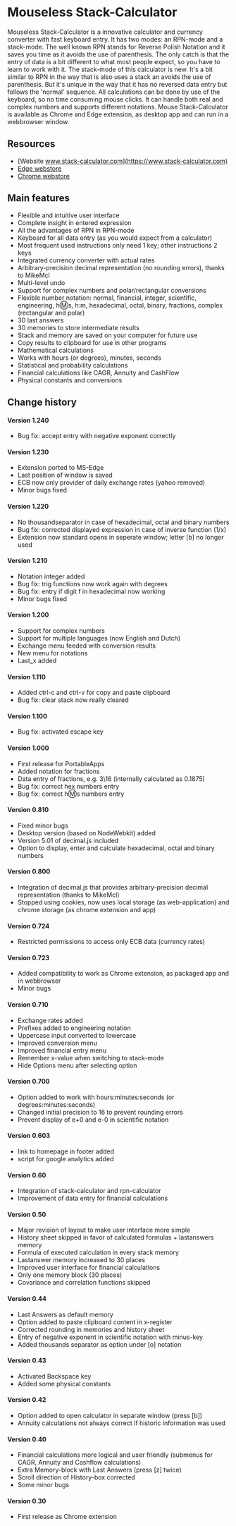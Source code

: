 # Mouseless Stack-Calculator

Mouseless Stack-Calculator is a innovative calculator and currency converter with fast keyboard entry. It has two modes: an RPN-mode and a stack-mode. The well known RPN stands for Reverse Polish Notation and it saves you time as it avoids the use of parenthesis. The only catch is that the entry of data is a bit different to what most people expect, so you have to learn to work with it. The stack-mode of this calculator is new. It's a bit similar to RPN in the way that is also uses a stack an avoids the use of parenthesis. But it's unique in the way that it has no reversed data entry but follows the 'normal' sequence. All calculations can be done by use of the keyboard, so no time consuming mouse clicks. It can handle both real and complex numbers and supports different notations. Mouse Stack-Calculator is available as Chrome and Edge extension, as desktop app and can run in a webbrowser window.

## Resources
- [Website www.stack-calculator.com](https://www.stack-calculator.com)
- [Edge webstore](https://microsoftedge.microsoft.com/addons/detail/mouseless-stackcalculato/lmkclfogilfmkknmgdmnnooeigmillok?hl=en-US)
- [Chrome webstore](https://chrome.google.com/webstore/detail/mouseless-stack-calculato/gioiiinkphfmlagimjfjpamickecbnel?hl=nl)

## Main features

- Flexible and intuitive user interface
- Complete insight in entered expression
- All the advantages of RPN in RPN-mode
- Keyboard for all data entry (as you would expect from a calculator)
- Most frequent used instructions only need 1 key; other instructions 2 keys
- Integrated currency converter with actual rates
- Arbitrary-precision decimal representation (no rounding errors), thanks to MikeMcl
- Multi-level undo
- Support for complex numbers and polar/rectangular conversions
- Flexible number notation: normal, financial, integer, scientific, engineering, h:m:s, h:m, hexadecimal, octal, binary, fractions, complex (rectangular and polar)
- 30 last answers
- 30 memories to store intermediate results
- Stack and memory are saved on your computer for future use
- Copy results to clipboard for use in other programs
- Mathematical calculations
- Works with hours (or degrees), minutes, seconds
- Statistical and probability calculations
- Financial calculations like CAGR, Annuity and CashFlow
- Physical constants and conversions

## Change history

#### Version 1.240
- Bug fix: accept entry with negative exponent correctly

#### Version 1.230
- Extension ported to MS-Edge
- Last position of window is saved
- ECB now only provider of daily exchange rates (yahoo removed)
- Minor bugs fixed

#### Version 1.220
- No thousandseparator in case of hexadecimal, octal and binary numbers
- Bug fix: corrected displayed expression in case of inverse function (1/x)
- Extension now standard opens in seperate window; letter [b] no longer used

#### Version 1.210
- Notation integer added
- Bug fix: trig functions now work again with degrees
- Bug fix: entry if digit f in hexadecimal now working
- Minor bugs fixed

#### Version 1.200
- Support for complex numbers
- Support for multiple languages (now English and Dutch)
- Exchange menu feeded with conversion results
- New menu for notations
- Last_x added

#### Version 1.110
- Added ctrl-c and ctrl-v for copy and paste clipboard
- Bug fix: clear stack now really cleared

#### Version 1.100
- Bug fix: activated escape key

#### Version 1.000
- First release for PortableApps
- Added notation for fractions
- Data entry of fractions, e.g. 3\16 (internally calculated as 0.1875)
- Bug fix: correct hex numbers entry
- Bug fix: correct h:m:s numbers entry

#### Version 0.810
- Fixed minor bugs
- Desktop version (based on NodeWebkit) added
- Version 5.01 of decimal.js included
- Option to display, enter and calculate hexadecimal, octal and binary numbers

#### Version 0.800
- Integration of decimal.js that provides arbitrary-precision decimal representation (thanks to MikeMcl)
- Stopped using cookies, now uses local storage (as web-application) and chrome storage (as chrome extension and app)

#### Version 0.724
- Restricted permissions to access only ECB data (currency rates)

#### Version 0.723
- Added compatibility to work as Chrome extension, as packaged app and in webbrowser
- Minor bugs

#### Version 0.710
- Exchange rates added
- Prefixes added to engineering notation
- Uppercase input converted to lowercase
- Improved conversion menu
- Improved financial entry menu
- Remember x-value when switching to stack-mode
- Hide Options menu after selecting option

#### Version 0.700
- Option added to work with hours:minutes:seconds (or degrees:minutes:seconds)
- Changed initial precision to 16 to prevent rounding errors
- Prevent display of e+0 and e-0 in scientific notation

#### Version 0.603
- link to homepage in footer added
- script for google analytics added

#### Version 0.60
- Integration of stack-calculator and rpn-calculator
- Improvement of data entry for financial calculations

#### Version 0.50
- Major revision of layout to make user interface more simple
- History sheet skipped in favor of calculated formulas + lastanswers memory
- Formula of executed calculation in every stack memory
- Lastanswer memory increased to 30 places
- Improved user interface for financial calculations
- Only one memory block (30 places)
- Covariance and correlation functions skipped

#### Version 0.44
- Last Answers as default memory
- Option added to paste clipboard content in x-register
- Corrected rounding in memories and history sheet
- Entry of negative exponent in scientific notation with minus-key
- Added thousands separator as option under [o] notation

#### Version 0.43
- Activated Backspace key
- Added some physical constants

#### Version 0.42
- Option added to open calculator in separate window (press [b])
- Annuity calculations not always correct if historic information was used

#### Version 0.40
- Financial calculations more logical and user friendly (submenus for CAGR, Annuity and Cashflow calculations)
- Extra Memory-block with Last Answers (press [z] twice)
- Scroll direction of History-box corrected
- Some minor bugs

#### Version 0.30
- First release as Chrome extension
